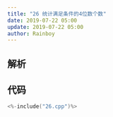 ```yaml
---
title: "26 统计满足条件的4位数个数"
date: 2019-07-22 05:00
update: 2019-07-22 05:00
author: Rainboy
---
```


## 解析

## 代码

```c
<%-include("26.cpp")%>
```

